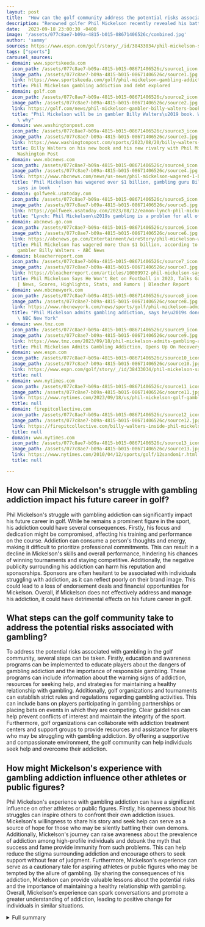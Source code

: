```yaml
---
layout: post
title:  "How can the golf community address the potential risks associated with gambling in light of Phil Mickelson's struggle with addiction?"
description: "Renowned golfer Phil Mickelson recently revealed his battle with gambling addiction and the detrimental effects it had on his life and relationships. In this article, we delve into the details of Mickelson's gambling activities, the end of his gambling partnership, his current status in the golfing world, and the concerns raised about the integrity of golf competitions. Mickelson's admission serves as a reminder of the dangers of addiction and the importance of upholding the sport's integrity."
date:   2023-09-18 23:00:30 -0400
image: '/assets/077c8ae7-b09a-4815-b015-08671406526c/combined.jpg'
author: 'sammy'
sources: https://www.espn.com/golf/story/_/id/38433034/phil-mickelson-says-not-betting-football-season https://www.nytimes.com/2023/09/18/us/phil-mickelson-golf-gambling-addiction.html https://www.sportskeeda.com/golf/phil-mickelson-gambling-addiction-debt-explored https://golf.com/news/phil-mickelson-gambler-billy-walters-book-why/ https://www.washingtonpost.com/sports/2023/08/20/billy-walters-phil-mickelson-book/ https://firepitcollective.com/billy-walters-inside-phil-mickelsons-gambling-escapades/ https://www.nbcnews.com/news/us-news/phil-mickelson-wagered-1-billion-famed-gambler-billy-walters-says-book-rcna99257 https://golfweek.usatoday.com/2023/08/12/eamon-lynch-phil-mickelson-gambling-problem-pga-tour-usga-pga-of-america/ https://abcnews.go.com/Entertainment/wireStory/phil-mickelson-wagered-1-billion-book-renowned-gambler-102168483 https://bleacherreport.com/articles/10089972-phil-mickelson-says-he-wont-bet-on-football-in-2023-talks-gambling-addiction https://www.nbcnewyork.com/news/sports/golf/phil-mickelson-admits-gambling-addiction-says-hes-done-betting-and-in-recovery-process/4690201/ https://www.tmz.com/2023/09/18/phil-mickelson-admits-gambling-addiction-recovery/ https://www.nytimes.com/2010/04/12/sports/golf/12sandomir.html
tags: ["sports"]
carousel_sources:
- domain: www.sportskeeda.com
  icon_path: /assets/077c8ae7-b09a-4815-b015-08671406526c/source1_icon.jpg
  image_path: /assets/077c8ae7-b09a-4815-b015-08671406526c/source1.jpg
  link: https://www.sportskeeda.com/golf/phil-mickelson-gambling-addiction-debt-explored
  title: Phil Mickelson gambling addiction and debt explored
- domain: golf.com
  icon_path: /assets/077c8ae7-b09a-4815-b015-08671406526c/source2_icon.jpg
  image_path: /assets/077c8ae7-b09a-4815-b015-08671406526c/source2.jpg
  link: https://golf.com/news/phil-mickelson-gambler-billy-walters-book-why/
  title: "Phil Mickelson will be in gambler Billy Walters\u2019 book. Walters reveals\
    \ why"
- domain: www.washingtonpost.com
  icon_path: /assets/077c8ae7-b09a-4815-b015-08671406526c/source3_icon.jpg
  image_path: /assets/077c8ae7-b09a-4815-b015-08671406526c/source3.jpg
  link: https://www.washingtonpost.com/sports/2023/08/20/billy-walters-phil-mickelson-book/
  title: Billy Walters on his new book and his new rivalry with Phil Mickelson - The
    Washington Post
- domain: www.nbcnews.com
  icon_path: /assets/077c8ae7-b09a-4815-b015-08671406526c/source4_icon.jpg
  image_path: /assets/077c8ae7-b09a-4815-b015-08671406526c/source4.jpg
  link: https://www.nbcnews.com/news/us-news/phil-mickelson-wagered-1-billion-famed-gambler-billy-walters-says-book-rcna99257
  title: 'Phil Mickelson has wagered over $1 billion, gambling guru Billy Walters
    says in book   '
- domain: golfweek.usatoday.com
  icon_path: /assets/077c8ae7-b09a-4815-b015-08671406526c/source5_icon.jpg
  image_path: /assets/077c8ae7-b09a-4815-b015-08671406526c/source5.jpg
  link: https://golfweek.usatoday.com/2023/08/12/eamon-lynch-phil-mickelson-gambling-problem-pga-tour-usga-pga-of-america/
  title: "Lynch: Phil Mickelson\u2019s gambling is a problem for all of golf"
- domain: abcnews.go.com
  icon_path: /assets/077c8ae7-b09a-4815-b015-08671406526c/source6_icon.jpg
  image_path: /assets/077c8ae7-b09a-4815-b015-08671406526c/source6.jpg
  link: https://abcnews.go.com/Entertainment/wireStory/phil-mickelson-wagered-1-billion-book-renowned-gambler-102168483
  title: Phil Mickelson has wagered more than $1 billion, according to book by renowned
    gambler Billy Walters - ABC News
- domain: bleacherreport.com
  icon_path: /assets/077c8ae7-b09a-4815-b015-08671406526c/source7_icon.jpg
  image_path: /assets/077c8ae7-b09a-4815-b015-08671406526c/source7.jpg
  link: https://bleacherreport.com/articles/10089972-phil-mickelson-says-he-wont-bet-on-football-in-2023-talks-gambling-addiction
  title: Phil Mickelson Says He Won't Bet on Football in 2023, Talks Gambling Addiction
    | News, Scores, Highlights, Stats, and Rumors | Bleacher Report
- domain: www.nbcnewyork.com
  icon_path: /assets/077c8ae7-b09a-4815-b015-08671406526c/source8_icon.jpg
  image_path: /assets/077c8ae7-b09a-4815-b015-08671406526c/source8.jpg
  link: https://www.nbcnewyork.com/news/sports/golf/phil-mickelson-admits-gambling-addiction-says-hes-done-betting-and-in-recovery-process/4690201/
  title: "Phil Mickelson admits gambling addiction, says he\u2019s done betting \u2013\
    \ NBC New York"
- domain: www.tmz.com
  icon_path: /assets/077c8ae7-b09a-4815-b015-08671406526c/source9_icon.jpg
  image_path: /assets/077c8ae7-b09a-4815-b015-08671406526c/source9.jpg
  link: https://www.tmz.com/2023/09/18/phil-mickelson-admits-gambling-addiction-recovery/
  title: Phil Mickelson Admits Gambling Addiction, Opens Up On Recovery
- domain: www.espn.com
  icon_path: /assets/077c8ae7-b09a-4815-b015-08671406526c/source10_icon.jpg
  image_path: /assets/077c8ae7-b09a-4815-b015-08671406526c/source10.jpg
  link: https://www.espn.com/golf/story/_/id/38433034/phil-mickelson-says-not-betting-football-season
  title: null
- domain: www.nytimes.com
  icon_path: /assets/077c8ae7-b09a-4815-b015-08671406526c/source11_icon.jpg
  image_path: /assets/077c8ae7-b09a-4815-b015-08671406526c/source11.jpg
  link: https://www.nytimes.com/2023/09/18/us/phil-mickelson-golf-gambling-addiction.html
  title: null
- domain: firepitcollective.com
  icon_path: /assets/077c8ae7-b09a-4815-b015-08671406526c/source12_icon.jpg
  image_path: /assets/077c8ae7-b09a-4815-b015-08671406526c/source12.jpg
  link: https://firepitcollective.com/billy-walters-inside-phil-mickelsons-gambling-escapades/
  title: null
- domain: www.nytimes.com
  icon_path: /assets/077c8ae7-b09a-4815-b015-08671406526c/source13_icon.jpg
  image_path: /assets/077c8ae7-b09a-4815-b015-08671406526c/source13.jpg
  link: https://www.nytimes.com/2010/04/12/sports/golf/12sandomir.html
  title: null

---
```


## How can Phil Mickelson's struggle with gambling addiction impact his future career in golf?
Phil Mickelson's struggle with gambling addiction can significantly impact his future career in golf. While he remains a prominent figure in the sport, his addiction could have several consequences. Firstly, his focus and dedication might be compromised, affecting his training and performance on the course. Addiction can consume a person's thoughts and energy, making it difficult to prioritize professional commitments. This can result in a decline in Mickelson's skills and overall performance, hindering his chances of winning tournaments and staying competitive. Additionally, the negative publicity surrounding his addiction can harm his reputation and sponsorships. Sponsors are often hesitant to be associated with individuals struggling with addiction, as it can reflect poorly on their brand image. This could lead to a loss of endorsement deals and financial opportunities for Mickelson. Overall, if Mickelson does not effectively address and manage his addiction, it could have detrimental effects on his future career in golf.

## What steps can the golf community take to address the potential risks associated with gambling?
To address the potential risks associated with gambling in the golf community, several steps can be taken. Firstly, education and awareness programs can be implemented to educate players about the dangers of gambling addiction and the importance of responsible gambling. These programs can include information about the warning signs of addiction, resources for seeking help, and strategies for maintaining a healthy relationship with gambling. Additionally, golf organizations and tournaments can establish strict rules and regulations regarding gambling activities. This can include bans on players participating in gambling partnerships or placing bets on events in which they are competing. Clear guidelines can help prevent conflicts of interest and maintain the integrity of the sport. Furthermore, golf organizations can collaborate with addiction treatment centers and support groups to provide resources and assistance for players who may be struggling with gambling addiction. By offering a supportive and compassionate environment, the golf community can help individuals seek help and overcome their addiction.

## How might Mickelson's experience with gambling addiction influence other athletes or public figures?
Phil Mickelson's experience with gambling addiction can have a significant influence on other athletes or public figures. Firstly, his openness about his struggles can inspire others to confront their own addiction issues. Mickelson's willingness to share his story and seek help can serve as a source of hope for those who may be silently battling their own demons. Additionally, Mickelson's journey can raise awareness about the prevalence of addiction among high-profile individuals and debunk the myth that success and fame provide immunity from such problems. This can help reduce the stigma surrounding addiction and encourage others to seek support without fear of judgment. Furthermore, Mickelson's experience can serve as a cautionary tale for aspiring athletes or public figures who may be tempted by the allure of gambling. By sharing the consequences of his addiction, Mickelson can provide valuable lessons about the potential risks and the importance of maintaining a healthy relationship with gambling. Overall, Mickelson's experience can spark conversations and promote a greater understanding of addiction, leading to positive change for individuals in similar situations.
        


<details>
  <summary>Full summary</summary>
<p>Phil Mickelson, one of the most renowned golfers in the world, has recently opened up about his struggle with gambling addiction. In a candid interview, Mickelson revealed the negative impact his addiction had on his life and relationships. He admitted to crossing the line from moderation into addiction, causing harm to his loved ones.</p>
<p>Mickelson, who had a gambling partnership with professional gambler Billy Walters, disclosed the details of his gambling activities in a book written by Walters. The book sheds light on Mickelson's immense love for gambling, with Walters alleging that Mickelson made over $1 billion in bets over the past 30 years. However, Mickelson denies trying to bet on the Ryder Cup and claims Walters as an enabler.</p>
<p>The gambling partnership between Mickelson and Walters came to an end in 2014 amidst a federal investigation. Walters was later convicted on charges of conspiracy, securities fraud, and wire fraud. Mickelson credits his wife for helping him address his addiction and expresses gratitude for her unwavering support throughout his recovery.</p>
<p>Despite his addiction, Mickelson remains a prominent figure in the world of golf. He recently made his debut at the inaugural invitational tournament of LIV Golf, backed by the Government of Saudi Arabia. Mickelson's participation in the tournament reportedly earned him a significant sum of money. However, his gambling addiction was not left behind as he revealed that he had a gambling addiction during his move to the LIV Tour.</p>
<p>The impact of Mickelson's gambling addiction extends beyond his personal life. He, along with other LIV Golf players, were banned from the PGA Tour, leading Mickelson and 10 others to file an antitrust suit against the PGA Tour. Unfortunately, they lost the lawsuit and remain banned from the PGA Tour.</p>
<p>Billy Walters, the well-known gambler and Mickelson's former gambling partner, is also sharing his perspective on their relationship in an upcoming book. Walters claims that Mickelson's actions cost him more than money, as he faced years of federal investigations and even lost his daughter to suicide while in prison. Walters accuses Mickelson of betraying their friendship and not standing up for him during his federal trial.</p>
<p>The revelations made by Mickelson and Walters raise concerns about the integrity of golf competitions and the potential impact of gambling. The duty falls on golf organizations to thoroughly investigate any potential compromise of tournaments and ensure fair competition. Transparency is crucial in order to maintain the reputational standing of golf.</p>
<p>In conclusion, Phil Mickelson's gambling addiction has had a profound impact on his life and relationships. His openness about his struggles serves as a reminder of the dangers of addiction, even for those in the spotlight. As Mickelson continues on his path of recovery, it is essential for the golf community to address the potential risks associated with gambling and uphold the integrity of the sport.</p>
</details>
